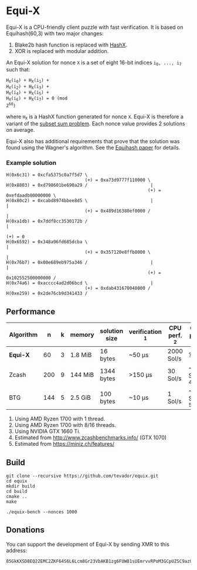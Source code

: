 # Equi-X

Equi-X is a CPU-friendly client puzzle with fast verification. It is based on Equihash(60,3) with two major changes:

1. Blake2b hash function is replaced with [HashX](https://github.com/tevador/hashx).
2. XOR is replaced with modular addition.

An Equi-X solution for nonce `X` is a set of eight 16-bit indices <code>i<sub>0</sub>, ..., i<sub>7</sub></code> such that:

<code>H<sub>X</sub>(i<sub>0</sub>) + H<sub>X</sub>(i<sub>1</sub>) + H<sub>X</sub>(i<sub>2</sub>) + H<sub>X</sub>(i<sub>3</sub>) + H<sub>X</sub>(i<sub>4</sub>) + H<sub>X</sub>(i<sub>5</sub>) + H<sub>X</sub>(i<sub>6</sub>) + H<sub>X</sub>(i<sub>7</sub>) = 0 (mod 2<sup>60</sup>)</code>

where <code>H<sub>X</sub></code> is a HashX function generated for nonce `X`. Equi-X is therefore a variant of the [subset sum problem](https://en.wikipedia.org/wiki/Subset_sum_problem). Each nonce value provides 2 solutions on average.

Equi-X also has additional requirements that prove that the solution was found using the Wagner's algorithm. See the [Equihash paper](https://eprint.iacr.org/2015/946.pdf) for details.

### Example solution

```
H(0x6c31) = 0xcfa5375c0a7f5d7 \
                              (+) = 0xa73d9777f110000 \
H(0x8803) = 0xd798601be690a29 /                        |
                                                      (+) = 0xefdaadb00000000 \
H(0x80c2) = 0xcabd8974bbee8d5 \                        |                       |
                              (+) = 0x489d16380ef0000 /                        |
H(0xa1db) = 0x7ddf8cc3530172b /                                                |
                                                                              (+) = 0
H(0x6592) = 0x348a96fd685dcba \                                                |
                              (+) = 0x357120e8ffb8000 \                        |
H(0x76b7) = 0x00e689eb975a346 /                        |                       |
                                                      (+) = 0x102552500000000 /
H(0x74a6) = 0xacccc4ad2d06bcd \                        |
                              (+) = 0xdab431670048000 /
H(0xe259) = 0x2de76cb9d341433 /
```

## Performance

|Algorithm |n  |k  |memory |solution size|verification <sup>1</sup>|CPU perf. <sup>2</sup>|GPU perf. <sup>3</sup>|
|----------|---|---|-------|-------------|------------|-----------|----------|
|**Equi-X**|60 |3  |1.8 MiB|16 bytes     |~50 μs      |2000 Sol/s|     ?    |
|Zcash     |200|9  |144 MiB|1344 bytes   |>150 μs     |30 Sol/s  |~400 Sol/s <sup>4</sup>|
|BTG       |144|5  |2.5 GiB|100 bytes    |~10 μs      |1 Sol/s   |~45 Sol/s <sup>5</sup>|

1. Using AMD Ryzen 1700 with 1 thread.
1. Using AMD Ryzen 1700 with 8/16 threads.
1. Using NVIDIA GTX 1660 Ti.
1. Estimated from http://www.zcashbenchmarks.info/ (GTX 1070)
1. Estimated from https://miniz.ch/features/

## Build

```
git clone --recursive https://github.com/tevador/equix.git
cd equix
mkdir build
cd build
cmake ..
make
```
```
./equix-bench --nonces 1000
```

## Donations

You can support the development of Equi-X by sending XMR to this address:

```
85GkKXSD8EQ22EMC2ZKF64S6L6Lcm8Gr23VbAKB1zg6FUW81sUEmrvvRPoM3GCpUZSC9azCLdeityW2N3CVsV4CAC3p1evV
```